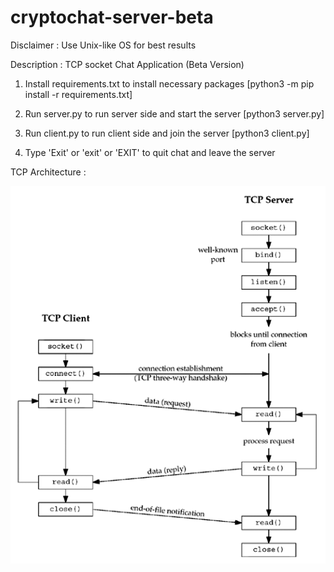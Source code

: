 # cryptochat-server-beta

Disclaimer : Use Unix-like OS for best results

Description : TCP socket Chat Application (Beta Version)

1. Install requirements.txt to install necessary packages [python3 -m pip install -r requirements.txt] 

2. Run server.py to run server side and start the server [python3 server.py]

3. Run client.py to run client side and join the server [python3 client.py]

4. Type 'Exit' or 'exit' or 'EXIT' to quit chat and leave the server

TCP Architecture :

![](tcp_architecture.png)
